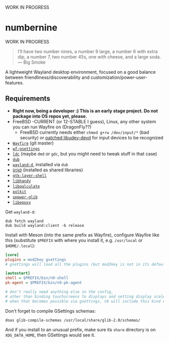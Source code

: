 WORK IN PROGRESS

# numbernine

WORK IN PROGRESS

> I’ll have two number nines, a number 9 large, a number 6 with extra dip, a number 7, two number 45s, one with cheese, and a large soda.   
> — Big Smoke

A lightweight Wayland desktop environment,
focused on a good balance between friendliness/discoverability and customization/power-user-features.

## Requirements

- **Right now, being a developer :) This is an early stage project. Do not package into OS repos yet, please.**
- FreeBSD -CURRENT (or 12-STABLE I guess), Linux, any other system you can run Wayfire on (DragonFly??)
	- FreeBSD currently needs either `chmod g+rw /dev/input/*` (bad security) or [patched libudev-devd](https://github.com/FreeBSDDesktop/libudev-devd/pull/8) for input devices to be recognized
- [`Wayfire`](https://github.com/WayfireWM/wayfire) (git master)
- [`wf-gsettings`](https://github.com/myfreeweb/wf-gsettings)
- [`ldc`](https://github.com/ldc-developers/ldc) (maybe `dmd` or `gdc`, but you might need to tweak stuff in that case)
- [`dub`](https://github.com/dlang/dub)
- [`wayland-d`](https://github.com/rtbo/wayland-d), installed via `dub`
- [`GtkD`](https://github.com/gtkd-developers/GtkD) (installed as shared libraries)
- [`gtk-layer-shell`](https://github.com/wmww/gtk-layer-shell)
- [`libhandy`](https://source.puri.sm/Librem5/libhandy)
- [`libqalculate`](https://github.com/Qalculate/libqalculate)
- [`polkit`](https://gitlab.freedesktop.org/polkit/polkit)
- [`upower-glib`](https://gitlab.freedesktop.org/upower/upower)
- [`libepoxy`](https://github.com/anholt/libepoxy)

Get `wayland-d`:

```shell
dub fetch wayland
dub build wayland:client -b release
```

Install with Meson (into the same prefix as Wayfire), configure Wayfire like this (substitute `$PREFIX` with where you install it, e.g. `/usr/local` or `$HOME/.local`):

```ini
[core]
plugins = mod2key gsettings
# gsettings will load all the plugins (but mod2key is not in its defaults..)

[autostart]
shell = $PREFIX/bin/n9-shell
pk-agent = $PREFIX/bin/n9-pk-agent

# don't really need anything else in the config,
# other than binding touchscreens to displays and setting display scales.
# when that becomes possible via gsettings, n9 will include this kind of config
```

Don't forget to compile GSettings schemas:

```
doas glib-compile-schemas /usr/local/share/glib-2.0/schemas/
```

And if you install to an unusual prefix, make sure its `share` directory is on `XDG_DATA_HOME`, then GSettings would see it.
